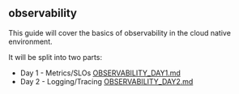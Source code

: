 observability
-------------

This guide will cover the basics of observability in the cloud native environment.

It will be split into two parts:

* Day 1 - Metrics/SLOs [OBSERVABILITY_DAY1.md](OBSERVABILITY_DAY1.md)
* Day 2 - Logging/Tracing [OBSERVABILITY_DAY2.md](OBSERVABILITY_DAY1.md)